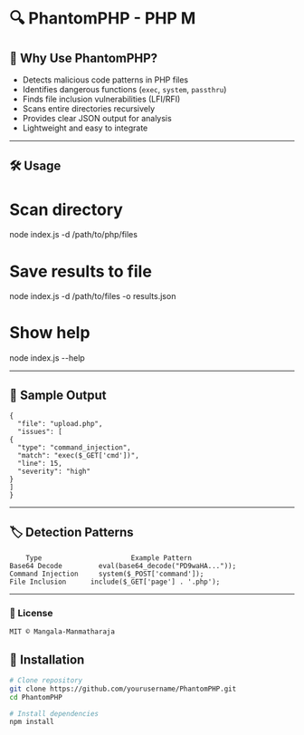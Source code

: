 # 🔍 PhantomPHP - PHP M

## 📌 Why Use PhantomPHP?
* Detects malicious code patterns in PHP files
* Identifies dangerous functions (`exec`, `system`, `passthru`)
* Finds file inclusion vulnerabilities (LFI/RFI)
* Scans entire directories recursively
* Provides clear JSON output for analysis
* Lightweight and easy to integrate

---
## 🛠 Usage
# Scan directory
node index.js -d /path/to/php/files

# Save results to file
node index.js -d /path/to/files -o results.json

# Show help
node index.js --help

---

## 📝 Sample Output
    {
      "file": "upload.php",
      "issues": [
    {
      "type": "command_injection",
      "match": "exec($_GET['cmd'])",
      "line": 15,
      "severity": "high"
    }
    ]
    }

---

## 🏷 Detection Patterns

        Type        	          Example Pattern
    Base64 Decode	      eval(base64_decode("PD9waHA..."));
    Command Injection	  system($_POST['command']);
    File Inclusion	    include($_GET['page'] . '.php');

---
### 📜 License
    MIT © Mangala-Manmatharaja


## 🧰 Installation
```bash
# Clone repository
git clone https://github.com/yourusername/PhantomPHP.git
cd PhantomPHP

# Install dependencies
npm install
